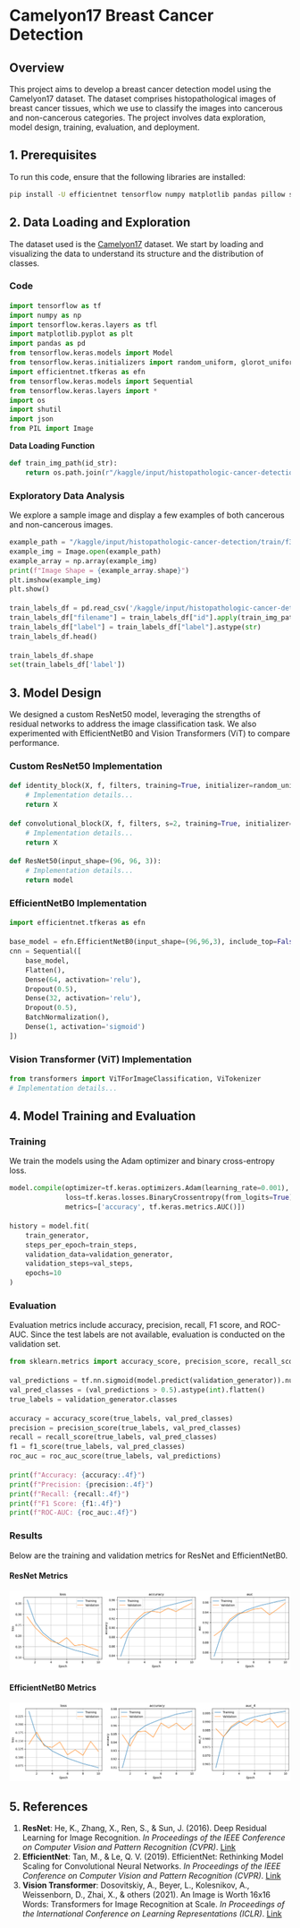 # Camelyon17 Breast Cancer Detection

## Overview

This project aims to develop a breast cancer detection model using the Camelyon17 dataset. The dataset comprises histopathological images of breast cancer tissues, which we use to classify the images into cancerous and non-cancerous categories. The project involves data exploration, model design, training, evaluation, and deployment.

## 1. Prerequisites

To run this code, ensure that the following libraries are installed:

```bash
pip install -U efficientnet tensorflow numpy matplotlib pandas pillow scikit-learn
```

## 2. Data Loading and Exploration

The dataset used is the [Camelyon17](https://www.camelyon17.org/) dataset. We start by loading and visualizing the data to understand its structure and the distribution of classes.

### Code

```python
import tensorflow as tf
import numpy as np
import tensorflow.keras.layers as tfl
import matplotlib.pyplot as plt
import pandas as pd
from tensorflow.keras.models import Model
from tensorflow.keras.initializers import random_uniform, glorot_uniform
import efficientnet.tfkeras as efn
from tensorflow.keras.models import Sequential
from tensorflow.keras.layers import * 
import os
import shutil
import json
from PIL import Image
```

**Data Loading Function**

```python
def train_img_path(id_str):
    return os.path.join(r"/kaggle/input/histopathologic-cancer-detection/train", f"{id_str}.tif")
```

### Exploratory Data Analysis

We explore a sample image and display a few examples of both cancerous and non-cancerous images.

```python
example_path = "/kaggle/input/histopathologic-cancer-detection/train/f38a6374c348f90b587e046aac6079959adf3835.tif"
example_img = Image.open(example_path)
example_array = np.array(example_img)
print(f"Image Shape = {example_array.shape}")
plt.imshow(example_img)
plt.show()

train_labels_df = pd.read_csv('/kaggle/input/histopathologic-cancer-detection/train_labels.csv')
train_labels_df["filename"] = train_labels_df["id"].apply(train_img_path)
train_labels_df["label"] = train_labels_df["label"].astype(str)
train_labels_df.head()

train_labels_df.shape
set(train_labels_df['label'])
```

## 3. Model Design

We designed a custom ResNet50 model, leveraging the strengths of residual networks to address the image classification task. We also experimented with EfficientNetB0 and Vision Transformers (ViT) to compare performance.

### Custom ResNet50 Implementation

```python
def identity_block(X, f, filters, training=True, initializer=random_uniform):
    # Implementation details...
    return X

def convolutional_block(X, f, filters, s=2, training=True, initializer=glorot_uniform):
    # Implementation details...
    return X

def ResNet50(input_shape=(96, 96, 3)):
    # Implementation details...
    return model
```

### EfficientNetB0 Implementation

```python
import efficientnet.tfkeras as efn

base_model = efn.EfficientNetB0(input_shape=(96,96,3), include_top=False, weights='imagenet')
cnn = Sequential([
    base_model,
    Flatten(),
    Dense(64, activation='relu'),
    Dropout(0.5),
    Dense(32, activation='relu'),
    Dropout(0.5),
    BatchNormalization(),
    Dense(1, activation='sigmoid')
])
```

### Vision Transformer (ViT) Implementation

```python
from transformers import ViTForImageClassification, ViTokenizer
# Implementation details...
```

## 4. Model Training and Evaluation

### Training

We train the models using the Adam optimizer and binary cross-entropy loss.

```python
model.compile(optimizer=tf.keras.optimizers.Adam(learning_rate=0.001),
              loss=tf.keras.losses.BinaryCrossentropy(from_logits=True),
              metrics=['accuracy', tf.keras.metrics.AUC()])

history = model.fit(
    train_generator,
    steps_per_epoch=train_steps,
    validation_data=validation_generator,
    validation_steps=val_steps,
    epochs=10
)
```

### Evaluation

Evaluation metrics include accuracy, precision, recall, F1 score, and ROC-AUC. Since the test labels are not available, evaluation is conducted on the validation set.

```python
from sklearn.metrics import accuracy_score, precision_score, recall_score, f1_score, roc_auc_score

val_predictions = tf.nn.sigmoid(model.predict(validation_generator)).numpy()
val_pred_classes = (val_predictions > 0.5).astype(int).flatten()
true_labels = validation_generator.classes

accuracy = accuracy_score(true_labels, val_pred_classes)
precision = precision_score(true_labels, val_pred_classes)
recall = recall_score(true_labels, val_pred_classes)
f1 = f1_score(true_labels, val_pred_classes)
roc_auc = roc_auc_score(true_labels, val_predictions)

print(f"Accuracy: {accuracy:.4f}")
print(f"Precision: {precision:.4f}")
print(f"Recall: {recall:.4f}")
print(f"F1 Score: {f1:.4f}")
print(f"ROC-AUC: {roc_auc:.4f}")
```

### Results

Below are the training and validation metrics for ResNet and EfficientNetB0.

#### ResNet Metrics

![ResNet Metrics](download.png)

#### EfficientNetB0 Metrics

![EfficientNetB0 Metrics](0.png)

## 5. References

1. **ResNet**: He, K., Zhang, X., Ren, S., & Sun, J. (2016). Deep Residual Learning for Image Recognition. *In Proceedings of the IEEE Conference on Computer Vision and Pattern Recognition (CVPR)*. [Link](https://arxiv.org/abs/1512.03385)
2. **EfficientNet**: Tan, M., & Le, Q. V. (2019). EfficientNet: Rethinking Model Scaling for Convolutional Neural Networks. *In Proceedings of the IEEE Conference on Computer Vision and Pattern Recognition (CVPR)*. [Link](https://arxiv.org/abs/1905.11946)
3. **Vision Transformer**: Dosovitskiy, A., Beyer, L., Kolesnikov, A., Weissenborn, D., Zhai, X., & others (2021). An Image is Worth 16x16 Words: Transformers for Image Recognition at Scale. *In Proceedings of the International Conference on Learning Representations (ICLR)*. [Link](https://arxiv.org/abs/2010.11929)

